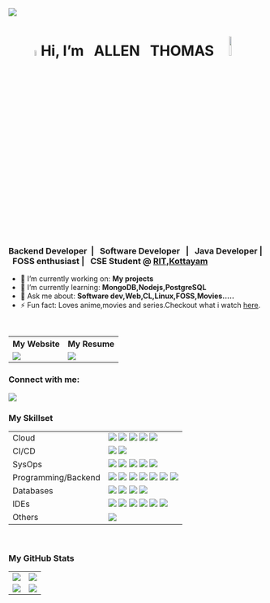![](https://komarev.com/ghpvc/?username=allenthomas01&style=flat-square)

# <div align="center"><img src="https://camo.githubusercontent.com/35d3d11359a49bf12aebb834cc13fd81b95eff4e/68747470733a2f2f6d656469612e67697068792e636f6d2f6d656469612f6876524a434c467a6361737252346961377a2f67697068792e676966" height="5.4%" width="4.4%">Hi,  **I’m &nbsp;  ALLEN** &nbsp; **THOMAS** <img src="https://github.com/allenthomas01/allenthomas01/assets/82997175/39c9d457-5c0b-4da7-b6df-2127fe6fc59e" style="border-radius:50%; width:10%;height:10%;" ></div>


### Backend Developer &nbsp;| &nbsp; Software Developer &nbsp; | &nbsp; Java Developer | &nbsp; FOSS enthusiast | &nbsp; CSE Student @ <a href="http://www.rit.ac.in/">RIT,Kottayam</a>

- 🔭 I’m currently working on: __My projects__ 
- 🌱 I’m currently learning: __MongoDB,Nodejs,PostgreSQL__
- 💬 Ask me about: __Software dev,Web,CL,Linux,FOSS,Movies.....__
- ⚡ Fun fact: Loves anime,movies and series.Checkout what i watch [here](https://trakt.tv/users/w1z4rd1141).

<br/>
<table>
    <tr>
        <th>My Website</th>
        <th>My Resume</th>
    </tr>
    <tr>    
        <td>
            <a href=""><img src="https://img.shields.io/badge/website-%2311AB00?style=for-the-badge&logo=About.me&logoColor=white" /></a>
        </td>
        <td>
            <a href=""><img src="https://img.shields.io/badge/resume-%2311AB00?style=for-the-badge&logo=cv&logoColor=white" /></a>
        </td>
    </tr>
</table>



### Connect with me:

<a href="https://www.linkedin.com/in/allenthomas01/"><img src="https://img.shields.io/badge/LinkedIn-0077B5?style=for-the-badge&logo=linkedin&logoColor=white"  /></a>

### My Skillset

<table>
    <tr>
        <td>Cloud </td>
        <td>
            <a href=""><img src="https://img.shields.io/badge/Google_Cloud-4285F4?style=for-the-badge&logo=google-cloud&logoColor=white"  /></a>
            <a href=""><img src="https://img.shields.io/badge/Heroku-430098?style=for-the-badge&logo=heroku&logoColor=white"  /></a>
            <a href=""><img src="https://img.shields.io/badge/Amazon_AWS-FF9900?style=for-the-badge&logo=amazonaws&logoColor=white"  /></a>
            <a href=""><img src="https://img.shields.io/badge/GitHub_Actions-2088FF?style=for-the-badge&logo=github-actions&logoColor=white"  /></a>
            <a href=""><img src="https://img.shields.io/badge/IBM%20Cloud-1261FE?style=for-the-badge&logo=IBM%20Cloud&logoColor=white"  /></a>
        </td>
    </tr>
    <tr>
        <td>CI/CD</td>
        <td>
            <a href=""><img src="https://img.shields.io/badge/Jenkins-D24939?style=for-the-badge&logo=Jenkins&logoColor=white" /></a>
            <a href=""><img src="https://img.shields.io/badge/GitHub-100000?style=for-the-badge&logo=github&logoColor=white"/></a>
        </td>
    </tr>
    <tr>
        <td>SysOps</td>
        <td>
            <a href=""><img src="https://img.shields.io/badge/docker-%230db7ed.svg?style=for-the-badge&logo=docker&logoColor=white"  /></a>
            <a href=""><img src="https://img.shields.io/badge/kubernetes-%23326ce5.svg?style=for-the-badge&logo=kubernetes&logoColor=white"  /></a>
            <a href=""><img src="https://img.shields.io/badge/Linux-FCC624?style=for-the-badge&logo=linux&logoColor=black"  /></a>
            <a href=""><img src="https://img.shields.io/badge/Ubuntu-E95420?style=for-the-badge&logo=ubuntu&logoColor=white"  /></a>
            <a href=""><img src="https://img.shields.io/badge/Shell_Script-121011?style=for-the-badge&logo=gnu-bash&logoColor=white"  /></a>
        </td>
    </tr>
    <tr>
        <td>Programming/Backend</td>
        <td>
            <a href=""><img src="https://img.shields.io/badge/Java-ED8B00?style=for-the-badge&logo=openjdk&logoColor=white"  /></a>
            <a href=""><img src="https://img.shields.io/badge/Spring-6DB33F?style=for-the-badge&logo=spring&logoColor=white"  /></a>
            <a href=""><img src="https://img.shields.io/badge/Python-14354C?style=for-the-badge&logo=python&logoColor=white"  /></a>
            <a href=""><img src="https://img.shields.io/badge/JavaScript-F7DF1E?style=for-the-badge&logo=JavaScript&logoColor=black"  /></a>
            <a href=""><img src="https://img.shields.io/badge/Node.js-43853D?style=for-the-badge&logo=node.js&logoColor=white"  /></a>
            <a href=""><img src="https://img.shields.io/badge/Django-092E20?style=for-the-badge&logo=django&logoColor=white"  /></a>
            <a href=""><img src="https://img.shields.io/badge/C%2B%2B-00599C?style=for-the-badge&logo=c%2B%2B&logoColor=white"  /></a>
        </td>
    </tr>
    <tr>
        <td>Databases</td>
        <td>
            <a href=""><img src="https://img.shields.io/badge/MongoDB-4EA94B?style=for-the-badge&logo=mongodb&logoColor=white"  /></a>
            <a href=""><img src="https://img.shields.io/badge/MySQL-00000F?style=for-the-badge&logo=mysql&logoColor=white"  /></a>
            <a href=""><img src="https://img.shields.io/badge/Oracle-F80000?style=for-the-badge&logo=oracle&logoColor=white"  /></a>
            <a href=""><img src="https://img.shields.io/badge/PostgreSQL-316192?style=for-the-badge&logo=postgresql&logoColor=white"  /></a>
        </td>
    </tr>
    <tr>
        <td>IDEs</td>
        <td>
            <a href=""><img src="https://img.shields.io/badge/Visual_Studio_Code-0078D4?style=for-the-badge&logo=visual%20studio%20code&logoColor=white"  /></a>
            <a href=""><img src="https://img.shields.io/badge/PyCharm-000000.svg?&style=for-the-badge&logo=PyCharm&logoColor=white"  /></a>
            <a href=""><img src="https://img.shields.io/badge/IntelliJ_IDEA-000000.svg?style=for-the-badge&logo=intellij-idea&logoColor=white"  /></a>
            <a href=""><img src="https://img.shields.io/badge/Atom-66595C?style=for-the-badge&logo=Atom&logoColor=white"  /></a>
            <a href=""><img src="https://img.shields.io/badge/replit-667881?style=for-the-badge&logo=replit&logoColor=white" /></a>
             <a href=""><img src="https://img.shields.io/badge/VIM-%2311AB00.svg?&style=for-the-badge&logo=vim&logoColor=white" /></a>
        </td>
    </tr>
    <tr>
        <td>Others</td>
        <td>
            <a href=""><img src="https://img.shields.io/badge/GIT-E44C30?style=for-the-badge&logo=git&logoColor=white"  /></a>
        </td>
    </tr>
</table>


<br/>

### My GitHub Stats

<table>
    <tr>
        <td>
            <img src="https://github-profile-trophy.vercel.app/?username=allenthomas01&row=3&column=4&no-bg=true"/>
        </td>
        <td>
            <img src="https://github-readme-streak-stats.herokuapp.com/?user=allenthomas01"/>
        </td> 
    </tr>
    <tr>
        <td>
            <img src="https://github-readme-stats.vercel.app/api?username=allenthomas01&count_private=true&show_icons=true&theme=tokyonight"/>
        </td>
        <td>
            <img src="https://github-readme-stats.vercel.app/api/top-langs/?username=allenthomas01&langs_count=10&layout=compact&hide=jupyter%20notebook,html,css"/>
        </td>
    </tr>
</table>






